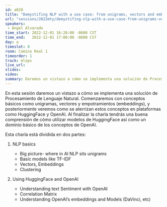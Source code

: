 ```yaml
---
id: a020
title: "Demystifing NLP with a use case: from unigrams, vectors and embeddings to BERT models, HuggingFace and OpenAI"
url: "sessions/2022mty/demystifing-nlp-with-a-use-case-from-unigrams-vectors-and-embeddings-to-bert-models-huggingface-and-openai"
speakers:
 - Ángel Alvarado
time_start: 2022-12-01 16:20:00 -0600 CST
time_end:   2022-12-01 17:00:00 -0600 CST
day: a
timeslot: 8
room: Camino Real 1
timeorder: 1
track: mlops
live_url: 
slides: 
video: 
summary: Daremos un vistazo a cómo se implementa una solución de Procesamiento de Lenguaje Natural.
---
```


En esta sesión daremos un vistazo a cómo se implementa una solución de Procesamiento de Lenguaje Natural. Comenzaremos con conceptos básicos como unigramas, vectores y empotramientos (embeddings), y posteriormente veremos como se aterrizan estos conceptos en plataformas como HuggingFace y OpenAI. Al finalizar la charla tendrás una buena comprensión de cómo utilizar modelos de HuggingFace así como un dominio básico de los conceptos de OpenAI.
 
Esta charla está dividida en dos partes:

1. NLP basics
   * Big picture- where in AI NLP sits unigrams
   * Basic models like TF-IDF
   * Vectors, Embeddings
   * Clustering 

2. Using HuggingFace and OpenAI
   * Understanding text Sentiment with OpenAI
   * Correlation Matrix
   * Understanding OpenAI’s embeddings and Models (DaVinci, etc)
